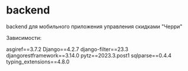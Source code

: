 # backend
backend для мобильного приложения управления скидками "Черри"


Зависимости:

asgiref==3.7.2
Django==4.2.7
django-filter==23.3
djangorestframework==3.14.0
pytz==2023.3.post1
sqlparse==0.4.4
typing_extensions==4.8.0

